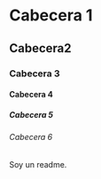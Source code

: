 # Cabecera 1
## Cabecera2
### Cabecera 3
#### Cabecera 4
##### Cabecera 5
###### Cabecera 6
Soy un readme.